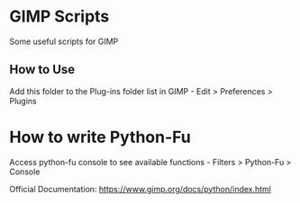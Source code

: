 # GIMP Scripts
Some useful scripts for GIMP

## How to Use
Add this folder to the Plug-ins folder list in GIMP
	- Edit > Preferences > Plugins

# How to write Python-Fu
Access python-fu console to see available functions
	- Filters > Python-Fu > Console

Official Documentation: https://www.gimp.org/docs/python/index.html
	
